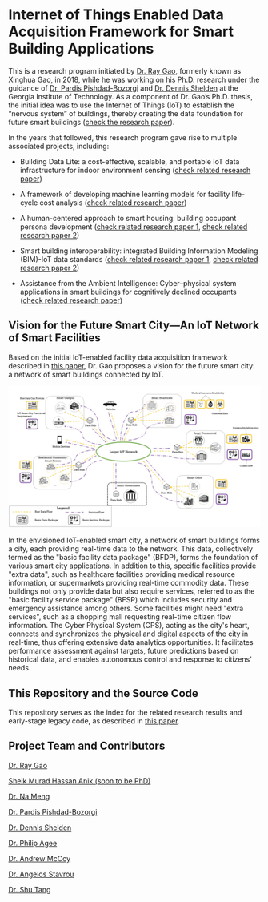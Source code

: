 # Internet of Things Enabled Data Acquisition Framework for Smart Building Applications
This is a research program initiated by [Dr. Ray Gao](http://www.raygaoai.com/), formerly known as Xinghua Gao, in 2018, while he was working on his Ph.D. research under the guidance of [Dr. Pardis Pishdad-Bozorgi](https://bc.gatech.edu/people/pardis-pishdad-bozorgi) and [Dr. Dennis Shelden](https://www.case.rpi.edu/people/dennis-shelded) at the Georgia Institute of Technology. As a component of Dr. Gao’s Ph.D. thesis, the initial idea was to use the Internet of Things (IoT) to establish the “nervous system” of buildings, thereby creating the data foundation for future smart buildings ([check the research paper](Papers/IoT_Framework.pdf)). 

In the years that followed, this research program gave rise to multiple associated projects, including:

- Building Data Lite: a cost-effective, scalable, and portable IoT data infrastructure for indoor environment sensing ([check related research paper](Papers/BDL.pdf))

- A framework of developing machine learning models for facility life-cycle cost analysis ([check related research paper](Papers/LCCA.pdf))

- A human-centered approach to smart housing: building occupant persona development ([check related research paper 1](Papers/smart_housing.pdf), [check related research paper 2](Papers/ML-persona.pdf))
  
- Smart building interoperability: integrated Building Information Modeling (BIM)-IoT data standards ([check related research paper 1](Papers/BACnet-IFC.pdf), [check related research paper 2](Papers/building-iot.pdf))
  
- Assistance from the Ambient Intelligence: Cyber–physical system applications in smart buildings for cognitively declined occupants ([check related research paper](Papers/Ambient_Intelligence.pdf))

## Vision for the Future Smart City—An IoT Network of Smart Facilities

Based on the initial IoT-enabled facility data acquisition framework described in [this paper](Papers/IoT_Framework.pdf), Dr. Gao proposes a vision for the future smart city: a network of smart buildings connected by IoT.

![the_figure](Image/envisioned-smart-city.jpg)

In the envisioned IoT-enabled smart city, a network of smart buildings forms a city, each providing real-time data to the network. This data, collectively termed as the "basic facility data package" (BFDP), forms the foundation of various smart city applications. In addition to this, specific facilities provide "extra data", such as healthcare facilities providing medical resource information, or supermarkets providing real-time commodity data. These buildings not only provide data but also require services, referred to as the "basic facility service package" (BFSP) which includes security and emergency assistance among others. Some facilities might need "extra services", such as a shopping mall requesting real-time citizen flow information. The Cyber Physical System (CPS), acting as the city's heart, connects and synchronizes the physical and digital aspects of the city in real-time, thus offering extensive data analytics opportunities. It facilitates performance assessment against targets, future predictions based on historical data, and enables autonomous control and response to citizens' needs.

## This Repository and the Source Code

This repository serves as the index for the related research results and early-stage legacy code, as described in [this paper](Papers/IoT_Framework.pdf).

## Project Team and Contributors

[Dr. Ray Gao](http://www.raygaoai.com/)

[Sheik Murad Hassan Anik (soon to be PhD)](https://www.linkedin.com/in/anik801/)

[Dr. Na Meng](https://people.cs.vt.edu/nm8247/)

[Dr. Pardis Pishdad-Bozorgi](https://bc.gatech.edu/people/pardis-pishdad-bozorgi)

[Dr. Dennis Shelden](https://www.case.rpi.edu/people/dennis-shelded)

[Dr. Philip Agee](https://www.bc.vt.edu/people/agee)

[Dr. Andrew McCoy](https://www.bc.vt.edu/people/mccoy)

[Dr. Angelos Stavrou](https://computing.ece.vt.edu/~angelos/)

[Dr. Shu Tang](https://www.xjtlu.edu.cn/en/departments/academic-departments/civil-engineering/staff/shu-tang)

